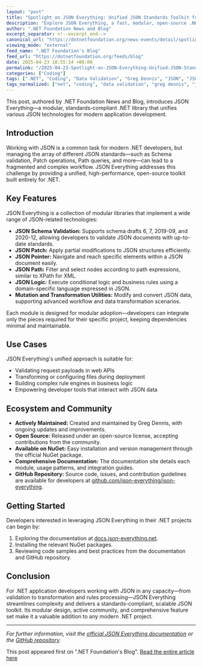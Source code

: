```yaml
---
layout: "post"
title: "Spotlight on JSON Everything: Unified JSON Standards Toolkit for .NET Developers"
description: "Explore JSON Everything, a fast, modular, open-source .NET library supporting JSON Schema, Patch, Path, Pointer, and Logic. This toolkit brings standards compliance and a unified API to modern .NET applications, simplifying JSON workflows and integration for developers."
author: ".NET Foundation News and Blog"
excerpt_separator: <!--excerpt_end-->
canonical_url: "https://dotnetfoundation.org/news-events/detail/spotlight-on-json-everything-a-unified-toolkit-for-json-standards-in-.net"
viewing_mode: "external"
feed_name: ".NET Foundation's Blog"
feed_url: "https://dotnetfoundation.org/feeds/blog"
date: 2025-04-23 18:55:14 +00:00
permalink: "/2025-04-23-Spotlight-on-JSON-Everything-Unified-JSON-Standards-Toolkit-for-NET-Developers.html"
categories: ["Coding"]
tags: [".NET", "Coding", "Data Validation", "Greg Dennis", "JSON", "JSON Logic", "JSON Patch", "JSON Path", "JSON Pointer", "JSON Schema", "Library", "Modular Design", "NuGet", "Open Source", "Posts", "Web API"]
tags_normalized: ["net", "coding", "data validation", "greg dennis", "json", "json logic", "json patch", "json path", "json pointer", "json schema", "library", "modular design", "nuget", "open source", "posts", "web api"]
---
```


This post, authored by .NET Foundation News and Blog, introduces JSON Everything—a modular, standards-compliant .NET library that unifies various JSON technologies for modern application development.<!--excerpt_end-->

## Introduction

Working with JSON is a common task for modern .NET developers, but managing the array of different JSON standards—such as Schema validation, Patch operations, Path queries, and more—can lead to a fragmented and complex workflow. JSON Everything addresses this challenge by providing a unified, high-performance, open-source toolkit built entirely for .NET.

## Key Features

JSON Everything is a collection of modular libraries that implement a wide range of JSON-related technologies:

- **JSON Schema Validation:** Supports schema drafts 6, 7, 2019-09, and 2020-12, allowing developers to validate JSON documents with up-to-date standards.
- **JSON Patch:** Apply partial modifications to JSON structures efficiently.
- **JSON Pointer:** Navigate and reach specific elements within a JSON document easily.
- **JSON Path:** Filter and select nodes according to path expressions, similar to XPath for XML.
- **JSON Logic:** Execute conditional logic and business rules using a domain-specific language expressed in JSON.
- **Mutation and Transformation Utilities:** Modify and convert JSON data, supporting advanced workflow and data transformation scenarios.

Each module is designed for modular adoption—developers can integrate only the pieces required for their specific project, keeping dependencies minimal and maintainable.

## Use Cases

JSON Everything's unified approach is suitable for:

- Validating request payloads in web APIs
- Transforming or configuring files during deployment
- Building complex rule engines in business logic
- Empowering developer tools that interact with JSON data

## Ecosystem and Community

- **Actively Maintained:** Created and maintained by Greg Dennis, with ongoing updates and improvements.
- **Open Source:** Released under an open-source license, accepting contributions from the community.
- **Available on NuGet:** Easy installation and version management through the official NuGet package.
- **Comprehensive Documentation:** The documentation site details each module, usage patterns, and integration guides.
- **GitHub Repository:** Source code, issues, and contribution guidelines are available for developers at [github.com/json-everything/json-everything](https://github.com/json-everything/json-everything).

## Getting Started

Developers interested in leveraging JSON Everything in their .NET projects can begin by:

1. Exploring the documentation at [docs.json-everything.net](https://docs.json-everything.net).
2. Installing the relevant NuGet packages.
3. Reviewing code samples and best practices from the documentation and GitHub repository.

## Conclusion

For .NET application developers working with JSON in any capacity—from validation to transformation and rules processing—JSON Everything streamlines complexity and delivers a standards-compliant, scalable JSON toolkit. Its modular design, active community, and comprehensive feature set make it a valuable addition to any modern .NET project.

---

*For further information, visit the [official JSON Everything documentation](https://docs.json-everything.net) or the [GitHub repository](https://github.com/json-everything/json-everything).*

This post appeared first on ".NET Foundation's Blog". [Read the entire article here](https://dotnetfoundation.org/news-events/detail/spotlight-on-json-everything-a-unified-toolkit-for-json-standards-in-.net)
